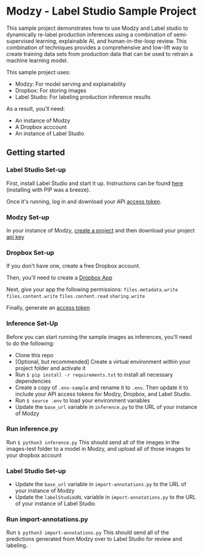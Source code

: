 # Modzy - Label Studio Sample Project
This sample project demonstrates how to use Modzy and Label studio to dynamically re-label production inferences using a combination of semi-supervised learning, explainable AI, and human-in-the-loop review. This combination of techniques provides a comprehensive and low-lift way to create training data sets from production data that can be used to retrain a machine learning model.

This sample project uses:
* Modzy: For model serving and explainability
* Dropbox: For storing images
* Label Studio: For labeling production inference results

As a result, you'll need:
* An instance of Modzy
* A Dropbox acccount
* An instance of Label Studio

## Getting started

### Label Studio Set-up
First, install Label Studio and start it up. Instructions can be found [here](https://github.com/heartexlabs/label-studio#try-out-label-studio) (installing with PIP was a breeze).

Once it's running, log in and download your API [access token](https://labelstud.io/guide/api.html#Authenticate-to-the-API).

### Modzy Set-up
In your instance of Modzy, [create a project](https://docs.modzy.com/docs/how-to-create-a-project) and then download your project [api key](https://docs.modzy.com/docs/how-to-use-a-project)

### Dropbox Set-up
If you don't have one, create a free Dropbox account.

Then, you'll need to create a [Dropbox App](https://www.dropbox.com/developers/reference/getting-started)

Next, give your app the following permissions: `files.metadata.write` `files.content.write` `files.content.read` `sharing.write`

Finally, generate an [access token](https://dropbox.tech/developers/generate-an-access-token-for-your-own-account)

### Inference Set-Up
Before you can start running the sample images as inferences, you'll need to do the following:
 * Clone this repo
 * [Optional, but recommended] Create a virtual environment within your project folder and activate it
 * Run `$ pip install -r requirements.txt` to install all necessary dependencies
 * Create a copy of `.env-sample` and rename it to `.env`. Then update it to include your API access tokens for Modzy, Dropbox, and Label Studio.
 * Run `$ source .env` to load your environment variables
 * Update the `base_url` variable in `inference.py` to the URL of your instance of Modzy

### Run inference.py
Run `$ python3 inference.py`
This should send all of the images in the images-test folder to a model in Modzy, and upload all of those images to your dropbox account

### Label Studio Set-up
* Update the `base_url` variable in `import-annotations.py` to the URL of your instance of Modzy
* Update the `labelStudioURL` variable in `import-annotations.py` to the URL of your instance of Label Studio

### Run import-annotations.py
Run `$ python3 import-annotations.py`
This should send all of the predictions generated from Modzy over to Label Studio for review and labeling.
